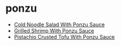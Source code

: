 # ponzu

 * [Cold Noodle Salad With Ponzu Sauce](index/c/cold-noodle-salad-with-ponzu-sauce-233763.json)
 * [Grilled Shrimp With Ponzu Sauce](index/g/grilled-shrimp-with-ponzu-sauce-5615.json)
 * [Pistachio Crusted Tofu With Ponzu Sauce](index/p/pistachio-crusted-tofu-with-ponzu-sauce-360570.json)
